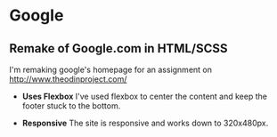 # Google

## Remake of Google.com in HTML/SCSS

I'm remaking google's homepage for an assignment on http://www.theodinproject.com/

* **Uses Flexbox** I've used flexbox to center the content and keep the footer stuck to the bottom.

* **Responsive** The site is responsive and works down to 320x480px.


